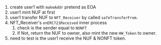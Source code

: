 1. create user1 with `makeAddr` pretend as EOA
2. user1 mint NUF at first
3. user1 transfer NUF to `NFT_Receiver` by called `safeTransferFrom`.
4. NFT_Receiver's `onERC721Received` inner process
   1. check is the sender equal to `NONFT`
   2. if Not, return the NUF to owner, also mint the new `HW_Token` to owner.
5. need to test is the user1 receive the NUF & NONFT token.